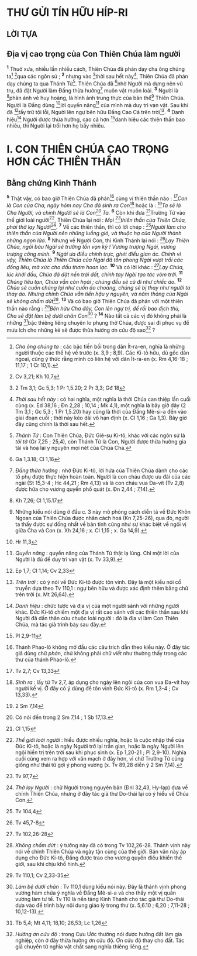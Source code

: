 # THƯ GỬI TÍN HỮU HÍP-RI

## LỜI TỰA

## Địa vị cao trọng của Con Thiên Chúa làm người

<sup><b>1</b></sup> Thuở xưa, nhiều lần nhiều cách, Thiên Chúa đã phán dạy cha ông chúng ta[^1-29ae6911-5c46-43cd-9480-9294bf0e63fd] [^1@-29ae6911-5c46-43cd-9480-9294bf0e63fd]qua các ngôn sứ ; <sup><b>2</b></sup> nhưng vào [^2@-29ae6911-5c46-43cd-9480-9294bf0e63fd]thời sau hết này[^2-29ae6911-5c46-43cd-9480-9294bf0e63fd], Thiên Chúa đã phán dạy chúng ta qua Thánh Tử[^3-29ae6911-5c46-43cd-9480-9294bf0e63fd]. Thiên Chúa đã [^3@-29ae6911-5c46-43cd-9480-9294bf0e63fd]nhờ Người mà dựng nên vũ trụ, đã đặt Người làm Đấng thừa hưởng[^4-29ae6911-5c46-43cd-9480-9294bf0e63fd] muôn vật muôn loài. <sup><b>3</b></sup> Người là [^4@-29ae6911-5c46-43cd-9480-9294bf0e63fd]phản ánh vẻ huy hoàng, là hình ảnh trung thực của bản thể[^5-29ae6911-5c46-43cd-9480-9294bf0e63fd] Thiên Chúa. Người là Đấng dùng [^5@-29ae6911-5c46-43cd-9480-9294bf0e63fd]lời quyền năng[^6-29ae6911-5c46-43cd-9480-9294bf0e63fd] của mình mà duy trì vạn vật. Sau khi đã [^6@-29ae6911-5c46-43cd-9480-9294bf0e63fd]tẩy trừ tội lỗi, Người lên ngự bên hữu Đấng Cao Cả trên trời[^7-29ae6911-5c46-43cd-9480-9294bf0e63fd]. <sup><b>4</b></sup> Danh hiệu[^8-29ae6911-5c46-43cd-9480-9294bf0e63fd] Người được thừa hưởng, cao cả hơn [^7@-29ae6911-5c46-43cd-9480-9294bf0e63fd]danh hiệu các thiên thần bao nhiêu, thì Người lại trổi hơn họ bấy nhiêu.

# I. CON THIÊN CHÚA CAO TRỌNG HƠN CÁC THIÊN THẦN

## Bằng chứng Kinh Thánh

<sup><b>5</b></sup> Thật vậy, có bao giờ Thiên Chúa đã phán[^9-29ae6911-5c46-43cd-9480-9294bf0e63fd] cùng vị thiên thần nào : _[^8@-29ae6911-5c46-43cd-9480-9294bf0e63fd]Con là Con của Cha, ngày hôm nay Cha đã sinh ra Con_[^10-29ae6911-5c46-43cd-9480-9294bf0e63fd] hoặc là : _[^9@-29ae6911-5c46-43cd-9480-9294bf0e63fd]Ta sẽ là Cha Người, và chính Người sẽ là Con[^11-29ae6911-5c46-43cd-9480-9294bf0e63fd] Ta._ <sup><b>6</b></sup> Còn khi đưa [^10@-29ae6911-5c46-43cd-9480-9294bf0e63fd]Trưởng Tử vào thế giới loài người[^12-29ae6911-5c46-43cd-9480-9294bf0e63fd], Thiên Chúa lại nói : _Mọi [^11@-29ae6911-5c46-43cd-9480-9294bf0e63fd]thiên thần của Thiên Chúa, phải thờ lạy Người_[^13-29ae6911-5c46-43cd-9480-9294bf0e63fd]. <sup><b>7</b></sup> Về các thiên thần, thì có lời chép : _[^12@-29ae6911-5c46-43cd-9480-9294bf0e63fd]Người làm cho thiên thần của Người nên những luồng gió, và thuộc hạ của Người thành những ngọn lửa._ <sup><b>8</b></sup> Nhưng về Người Con, thì Kinh Thánh lại nói : _[^13@-29ae6911-5c46-43cd-9480-9294bf0e63fd]Lạy Thiên Chúa, ngôi báu Ngài sẽ trường tồn vạn kỷ ! Vương trượng Ngài, vương trượng công minh._ <sup><b>9</b></sup> _Ngài ưa điều chính trực, ghét điều gian ác. Chính vì vậy, Thiên Chúa là Thiên Chúa của Ngài đã tôn phong Ngài vượt trổi các đồng liêu, mà xức cho dầu thơm hoan lạc._ <sup><b>10</b></sup> Và có lời khác : _[^14@-29ae6911-5c46-43cd-9480-9294bf0e63fd]Lạy Chúa, lúc khởi đầu, Chúa đã đặt nền trái đất, chính tay Ngài tạo tác vòm trời._ <sup><b>11</b></sup> _Chúng tiêu tan, Chúa vẫn còn hoài ; chúng đều sẽ cũ đi như chiếc áo._ <sup><b>12</b></sup> _Chúa sẽ cuốn chúng lại như cuốn áo choàng, chúng sẽ bị thay như người ta thay áo. Nhưng chính Chúa vẫn tiền hậu y nguyên, và năm tháng của Ngài sẽ không chấm dứt_[^14-29ae6911-5c46-43cd-9480-9294bf0e63fd]. <sup><b>13</b></sup> Và có bao giờ Thiên Chúa đã phán với một thiên thần nào rằng : _[^15@-29ae6911-5c46-43cd-9480-9294bf0e63fd]Bên hữu Cha đây, Con lên ngự trị, để rồi bao địch thù, Cha sẽ đặt làm bệ dưới chân Con_[^15-29ae6911-5c46-43cd-9480-9294bf0e63fd] ? <sup><b>14</b></sup> Nào tất cả các vị đó không phải là những [^16@-29ae6911-5c46-43cd-9480-9294bf0e63fd]bậc thiêng liêng chuyên lo phụng thờ Chúa, được sai đi phục vụ để mưu ích cho những kẻ sẽ được thừa hưởng ơn cứu độ sao[^16-29ae6911-5c46-43cd-9480-9294bf0e63fd] ?

[^1-29ae6911-5c46-43cd-9480-9294bf0e63fd]: _Cha ông chúng ta_ : các bậc tiền bối trong dân Ít-ra-en, nghĩa là những người thuộc các thế hệ về trước (x. 3,9 ; 8,9). Các Ki-tô hữu, dù gốc dân ngoại, cũng ý thức rằng mình có liên hệ với dân Ít-ra-en (x. Rm 4,16-18 ; 11,17 ; 1 Cr 10,1).

[^2-29ae6911-5c46-43cd-9480-9294bf0e63fd]: _Thời sau hết này_ : có hai nghĩa, một nghĩa là thời Chúa can thiệp lần cuối cùng (x. Ed 38,16 ; Đn 2,28 ; 10,14 ; Mk 4,1), một nghĩa là bây giờ đây (2 Tm 3,1 ; Gc 5,3 ; 1 Pr 1,5.20) hay cũng là thời của Đấng Mê-si-a đến vào giai đoạn cuối ; thời này kéo dài vô hạn định (x. Cl 1,16 ; Ga 1,3). Bây giờ đây cũng chính là thời sau hết.

[^3-29ae6911-5c46-43cd-9480-9294bf0e63fd]: _Thánh Tử_ : Con Thiên Chúa, Đức Giê-su Ki-tô, khác với các ngôn sứ là _tôi tớ_ (Gr 7,25 ; 25,4), còn Thánh Tử là Con, Người được thừa hưởng gia tài và hoạ lại y nguyên mọi nét của Chúa Cha.

[^4-29ae6911-5c46-43cd-9480-9294bf0e63fd]: _Đấng thừa hưởng_ : nhờ Đức Ki-tô, lời hứa của Thiên Chúa dành cho các tổ phụ được thực hiện hoàn toàn. Người là con cháu được ưu đãi của các ngài (St 15,3-4 ; Hc 44,21 ; Rm 4,13) và là con cháu vua Đa-vít (Tv 2,8) được hứa cho vương quyền phổ quát (x. Đn 2,44 ; 7,14).

[^5-29ae6911-5c46-43cd-9480-9294bf0e63fd]: Những kiểu nói dùng ở đầu c. 3 này mô phỏng cách diễn tả về Đức Khôn Ngoan của Thiên Chúa được nhân cách hoá (Kn 7,25-26), qua đó, người ta thấy được sự đồng nhất về bản tính cũng như sự khác biệt về ngôi vị giữa Cha và Con (x. Xh 24,16 ; x. Cl 1,15 ; x. Ga 14,9).

[^6-29ae6911-5c46-43cd-9480-9294bf0e63fd]: _Quyền năng_ : quyền năng của Thánh Tử thật lạ lùng. Chỉ một lời của Người là đủ để duy trì vạn vật (x. Tv 33,9).

[^7-29ae6911-5c46-43cd-9480-9294bf0e63fd]: _Trên trời_ : có ý nói về Đức Ki-tô được tôn vinh. Đây là một kiểu nói cổ truyền dựa theo Tv 110,1 : ngự bên hữu và được xác định thêm bằng chữ trên trời (x. Mt 26,64).

[^8-29ae6911-5c46-43cd-9480-9294bf0e63fd]: _Danh hiệu_ : chức tước và địa vị của một người sánh với những người khác. Đức Ki-tô chiếm một địa vị rất cao sánh với các thiên thần sau khi Người đã dấn thân cứu chuộc loài người : đó là địa vị làm Con Thiên Chúa, mà tác giả trình bày sau đây.

[^9-29ae6911-5c46-43cd-9480-9294bf0e63fd]: Thánh Phao-lô không mở đầu các câu trích dẫn theo kiểu này. Ở đây tác giả dùng chữ _phán_, chứ không phải chữ _viết_ như thường thấy trong các thư của thánh Phao-lô.

[^10-29ae6911-5c46-43cd-9480-9294bf0e63fd]: _Sinh ra_ : lấy từ Tv 2,7, áp dụng cho ngày lên ngôi của con vua Đa-vít hay người kế vị. Ở đây có ý dùng để tôn vinh Đức Ki-tô (x. Rm 1,3-4 ; Cv 13,33).

[^11-29ae6911-5c46-43cd-9480-9294bf0e63fd]: Có nói đến trong 2 Sm 7,14 ; 1 Sb 17,13.

[^12-29ae6911-5c46-43cd-9480-9294bf0e63fd]: _Thế giới loài người_ : hiểu được nhiều nghĩa, hoặc là cuộc nhập thể của Đức Ki-tô, hoặc là ngày Người trở lại trần gian, hoặc là ngày Người lên ngôi hiển trị trên trời sau khi phục sinh (x. Ep 1,20-21 ; Pl 2,9-10). Nghĩa cuối cùng xem ra hợp với văn mạch ở đây hơn, vì chữ Trưởng Tử cũng giống như thái tử gợi ý phong vương (x. Tv 89,28 diễn ý 2 Sm 7,14).

[^13-29ae6911-5c46-43cd-9480-9294bf0e63fd]: _Thờ lạy Người_ : chữ Người trong nguyên bản (Đnl 32,43, Hy-lạp) đưa về chính Thiên Chúa, nhưng ở đây tác giả thư Do-thái lại có ý hiểu về Chúa Con.

[^14-29ae6911-5c46-43cd-9480-9294bf0e63fd]: _Không chấm dứt_ : ý tưởng này đã có trong Tv 102,26-28. Thánh vịnh này nói về chính Thiên Chúa và ngày tận cùng của thế giới. Bản văn này áp dụng cho Đức Ki-tô, Đấng được trao cho vương quyền điều khiển thế giới, sau khi chịu khổ hình.

[^15-29ae6911-5c46-43cd-9480-9294bf0e63fd]: _Làm bệ dưới chân_ : Tv 110,1 dùng kiểu nói này. Đây là thánh vịnh phong vương hàm chứa ý nghĩa về Đấng Mê-si-a và cho thấy một vị quân vương làm tư tế. Tv 110 là nền tảng Kinh Thánh cho tác giả thư Do-thái dựa vào để trình bày nội dung giáo lý trong thư (x. 5,6.10 ; 6,20 ; 7,11-28 ; 10,12-13).

[^16-29ae6911-5c46-43cd-9480-9294bf0e63fd]: _Hưởng ơn cứu độ_ : trong Cựu Ước thường nói được hưởng đất làm gia nghiệp, còn ở đây thừa hưởng ơn cứu độ. Ơn cứu độ thay cho đất. Tác giả chuyển từ nghĩa vật chất sang nghĩa thiêng liêng.

[^1@-29ae6911-5c46-43cd-9480-9294bf0e63fd]: Cv 3,21; Kh 10,7

[^2@-29ae6911-5c46-43cd-9480-9294bf0e63fd]: 2 Tm 3,1; Gc 5,3; 1 Pr 1,5.20; 2 Pr 3,3; Gđ 18

[^3@-29ae6911-5c46-43cd-9480-9294bf0e63fd]: Ga 1,3.18; Cl 1,16

[^4@-29ae6911-5c46-43cd-9480-9294bf0e63fd]: Kh 7,26; Cl 1,15.17

[^5@-29ae6911-5c46-43cd-9480-9294bf0e63fd]: Hr 11,3

[^6@-29ae6911-5c46-43cd-9480-9294bf0e63fd]: Ep 1,7; Cl 1,14; Cv 2,33

[^7@-29ae6911-5c46-43cd-9480-9294bf0e63fd]: Pl 2,9-11

[^8@-29ae6911-5c46-43cd-9480-9294bf0e63fd]: Tv 2,7; Cv 13,33

[^9@-29ae6911-5c46-43cd-9480-9294bf0e63fd]: 2 Sm 7,14

[^10@-29ae6911-5c46-43cd-9480-9294bf0e63fd]: Cl 1,15

[^11@-29ae6911-5c46-43cd-9480-9294bf0e63fd]: Tv 97,7

[^12@-29ae6911-5c46-43cd-9480-9294bf0e63fd]: Tv 104,4

[^13@-29ae6911-5c46-43cd-9480-9294bf0e63fd]: Tv 45,7-8

[^14@-29ae6911-5c46-43cd-9480-9294bf0e63fd]: Tv 102,26-28

[^15@-29ae6911-5c46-43cd-9480-9294bf0e63fd]: Tv 110,1; Cv 2,33-35

[^16@-29ae6911-5c46-43cd-9480-9294bf0e63fd]: Tb 5,4; Mt 4,11; 18,10; 26,53; Lc 1,26
